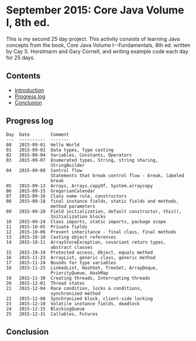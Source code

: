 September 2015: Core Java Volume I, 8th ed.
===========================================

This is my second 25 day project. This activity consists of learning
Java concepts from the book, Core Java Volume I--Fundamentals, 8th ed.
written by Cay S. Horstmann and Gary Cornell, and writing example code
each day for 25 days.

Contents
--------
* [Introduction](#readme)
* [Progress log](#progress-log)
* [Conclusion](#conclusion)

Progress log
------------

    Day  Date        Comment
    ---  ----------  -------
    00   2015-09-01  Hello World
    01   2015-09-02  Data types, Type casting
    02   2015-09-04  Variables, Constants, Operators
    03   2015-09-07  Enumerated types, String, string sharing,
                     StringBuilder
    04   2015-09-09  Control flow
                     Statements that break control flow - break, labeled
                     break
    05   2015-09-13  Arrays, Arrays.copyOf, System.arraycopy
    06   2015-09-15  GregorianCalendar
    07   2015-09-16  Class name rule, constructors
    08   2015-09-18  final instance fields, static fields and methods,
                     method parameters
    09   2015-09-20  Field initialization, default constructor, this(),
                     Initialization blocks
    10   2015-09-24  Class imports, static imports, package scope
    11   2015-10-05  Private fields
    12   2015-10-06  Prevent inheritance - final class, final methods
    13   2015-10-10  Casting object references
    14   2015-10-11  ArrayStoreException, covariant return types,
                     abstract classes
    15   2015-10-19  Protected access, Object, equals method
    16   2015-11-23  ArrayList, generic class, generic method
    17   2015-11-24  Bounds for type variables
    18   2015-11-25  LinkedList, HashSet, TreeSet, ArrayDeque,
                     PriorityQueue, HashMap
    19   2015-11-30  Creating threads, Interrupting threads
    20   2015-12-01  Thread states
    21   2015-12-04  Race condition, locks & conditions,
                     synchronized method
    22   2015-12-08  Synchronized block, client-side locking
    23   2015-12-10  Volatile instance fields, deadlock
    24   2015-12-15  BlockingQueue
    25   2015-12-31  Callables, Futures

Conclusion
----------
